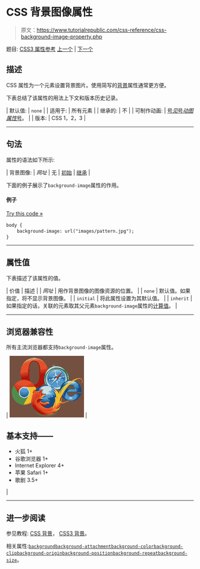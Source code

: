 # CSS 背景图像属性

> 原文：<https://www.tutorialrepublic.com/css-reference/css-background-image-property.php>

题目: [CSS3 属性参考](css3-properties.php) [上一个](css-background-color-property.php) | [下一个](css3-background-origin-property.php)

## 描述

CSS 属性为一个元素设置背景图片。使用简写的[背景](css-background-property.php)属性通常更方便。

下表总结了该属性的用法上下文和版本历史记录。

| 默认值: | `none` |
| 适用于: | 所有元素 |
| 继承的: | 不 |
| 可制作动画: | [号*见*号*动图属性*号](css-animatable-properties.php)。 |
| 版本: | CSS 1，2，3 |

* * *

## 句法

属性的语法如下所示:

| 背景图像: | *网址* &#124; 无 &#124; [初始](../definitions.php#initial) &#124; [继承](../definitions.php#inherit) |

下面的例子展示了`background-image`属性的作用。

#### 例子

[Try this code »](../codelab.php?topic=css&file=background-image-property "Try this code using online Editor")

```
body {
    background-image: url("images/pattern.jpg");
}
```

* * *

## 属性值

下表描述了该属性的值。

| 价值 | 描述 |
| *网址* | 用作背景图像的图像资源的位置。 |
| `none` | 默认值。如果指定，将不显示背景图像。 |
| `initial` | 将此属性设置为其默认值。 |
| `inherit` | 如果指定的话，关联的元素取其父元素`background-image`属性的[计算值](../definitions.php#computed-value)。 |

* * *

## 浏览器兼容性

所有主流浏览器都支持`background-image`属性。

| ![Browsers Icon](img/e9331123c77668c1832e541c2fca1002.png) | 

## 基本支持——

*   火狐 1+
*   谷歌浏览器 1+
*   Internet Explorer 4+
*   苹果 Safari 1+
*   歌剧 3.5+

 |

* * *

## 进一步阅读

参见教程: [CSS 背景](../css-tutorial/css-background.php)， [CSS3 背景](../css-tutorial/css3-background.php)。

相关属性:[`background`](css-background-property.php)[`background-attachment`](css-background-attachment-property.php)[`background-color`](css-background-color-property.php)[`background-clip`](css3-background-clip-property.php)[`background-origin`](css3-background-origin-property.php)[`background-position`](css-background-position-property.php)[`background-repeat`](css-background-repeat-property.php)[`background-size`](css3-background-size-property.php)。